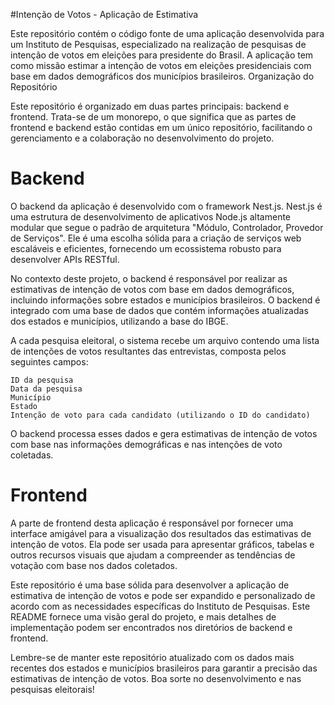 #Intenção de Votos - Aplicação de Estimativa

Este repositório contém o código fonte de uma aplicação desenvolvida para um Instituto de Pesquisas, especializado na realização de pesquisas de intenção de votos em eleições para presidente do Brasil. A aplicação tem como missão estimar a intenção de votos em eleições presidenciais com base em dados demográficos dos municípios brasileiros.
Organização do Repositório

Este repositório é organizado em duas partes principais: backend e frontend. Trata-se de um monorepo, o que significa que as partes de frontend e backend estão contidas em um único repositório, facilitando o gerenciamento e a colaboração no desenvolvimento do projeto.

# Backend

O backend da aplicação é desenvolvido com o framework Nest.js. Nest.js é uma estrutura de desenvolvimento de aplicativos Node.js altamente modular que segue o padrão de arquitetura "Módulo, Controlador, Provedor de Serviços". Ele é uma escolha sólida para a criação de serviços web escaláveis e eficientes, fornecendo um ecossistema robusto para desenvolver APIs RESTful.

No contexto deste projeto, o backend é responsável por realizar as estimativas de intenção de votos com base em dados demográficos, incluindo informações sobre estados e municípios brasileiros. O backend é integrado com uma base de dados que contém informações atualizadas dos estados e municípios, utilizando a base do IBGE.

A cada pesquisa eleitoral, o sistema recebe um arquivo contendo uma lista de intenções de votos resultantes das entrevistas, composta pelos seguintes campos:

    ID da pesquisa
    Data da pesquisa
    Município
    Estado
    Intenção de voto para cada candidato (utilizando o ID do candidato)

O backend processa esses dados e gera estimativas de intenção de votos com base nas informações demográficas e nas intenções de voto coletadas.

# Frontend

A parte de frontend desta aplicação é responsável por fornecer uma interface amigável para a visualização dos resultados das estimativas de intenção de votos. Ela pode ser usada para apresentar gráficos, tabelas e outros recursos visuais que ajudam a compreender as tendências de votação com base nos dados coletados.

Este repositório é uma base sólida para desenvolver a aplicação de estimativa de intenção de votos e pode ser expandido e personalizado de acordo com as necessidades específicas do Instituto de Pesquisas. Este README fornece uma visão geral do projeto, e mais detalhes de implementação podem ser encontrados nos diretórios de backend e frontend.

Lembre-se de manter este repositório atualizado com os dados mais recentes dos estados e municípios brasileiros para garantir a precisão das estimativas de intenção de votos. Boa sorte no desenvolvimento e nas pesquisas eleitorais!
